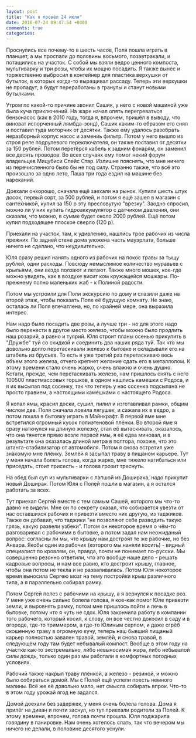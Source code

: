 ```yaml
---
layout: post
title: "Как я провёл 24 июля"
date: 2016-07-24 09:47:54 +0400
comments: true
categories: 
---
```

Проснулись все почему-то в шесть часов, Поля пошла играть в планшет, а мы проспали до половины восьмого, позавтракали, и потащились на участок. С собой мы взяли ведро ценного компоста, мультиварку и три розы, чтобы их мощно посадить. Я также вынес и торжественно выбросил в контейнер для пластика верхушки от бутылок, в которых когда-то выращивал рассаду. Теперь эти верхушки не пропадут, а будут переработаны в гранулы и станут новыми бутылками. 

Утром по какой-то причине звонил Сашик, у него с новой машиной уже была куча приключений. На жаре начал опять перегреваться бензонасос (как в 2010 году, тогда я, впрочем, пришёл в выводу, что виноват испорченный лямбда-зонд), Сашик каким-то образом его снял и поставил туда моторчик от десятки. Также ему удалось разобрать неразборный корпус насос и замениь фильтр. Потом у него вышло из строя реле подрулевого переключателя, он также поставил от десятки за 150 рублей. Потом перетёрся кабель к задним фонарям, он заменил все десять проводов. Во всех случаях ему помог некий форум владельцев Мицубиси Спейс Стар. Излишне пояснять, что мне ничего из перечисленного было бы не под силу. Странно также, что всё это произошло за одно лето, Паша три года ездил на машине без нареканий.

Доехали очхорошо, сначала ещё заехали на рынок. Купили шесть штук досок, первый сорт, за 500 рублей, и потом я ещё зашел в магазин с сантехникой, купил за 150 р эту пресловутую "врезку". Заодно спросил, можно ли у них купить гидроаккумулятор с датчиком давления, они сказали, что можно, в сумме будет около 2000 рублей. Ещё потом купил подходящее плоское сверло (120 р).

Приехали на участок, там, к удивлению, нашлись трое рабочих из числа прежних. По задней стене дома уложена часть мауэрлата, больше ничего не сделано, что неудивительно. 

Юля сразу решил нанять одного из рабочих на покос травы за тыщу рублей, одни расходы. Повсюду немыслимое количество муравьев с крыльями, они везде ползают и летают. Также много мошек, кое-где можно увидеть, как в воздухе висит ком кружащейся мошкары. По-прежнему полно маленьких жаб - к Полиной радости.

Потом мы устроили для Поли экскурсию по дому и слазили даже на второй этаж, чтобы показать Поле её будущую комнату. Не знаю, осталась ли Поля впечатлена, но, по крайней мере, она выразила интерес.

Нам надо было посадить две розы, а лучше три - но для этого надо было перенести в другое место железо, чтобы можно было продлить наш розарий, а равно и туярий. Юля строит планы осенью прикупить в "Дружбе" туй со скидкой и соединить два наших ряда туй. Так что мы довольно долго перетаскивали железо к бытовке и складывали его на штабель из брусьев. То есть я уже третий раз перетаскиваю весь объем этого железа, отчего крепнет желание сдать его в металлолом. К этому времени стало очень жарко, очень влажно и очень душно. Кстати, прежде, чем перетаскивать железо, нам пришлось снять с него 100500 пластмассовых горшков, в одном нашлись камешки с Родоса, и я их высыпал под сосенку, так что теперь у нас сосенка подсыпана не просто гравием, а настоящими камешками с настоящего Родоса.

Я копал ямы, красил доски, сушил, пилил и изготавливал рамки, общим числом две. Поля сначала ловила лягушек, и сажала их в ведро, а потом пошла в бытовку играть в Майнкрафт. В первой яме мне встретился огромный кусок полиэтеновой плёнки. Во второй яме я сразу наткнулся на длиную железку, стал её вытаскивать, оказалось, что она тянется прямо возле первой ямы, я её едва миновал, и в результате она оказалась длиной метра в полтора, похоже, что это штанга-стабилизатор от автомобиля. Потом я снова встретил уже знакомую мне плёнку. Землёй я засыпал траву в пищаном карьере. Тут у меня начала болеть голова, когда жарко, мне тяжело нагибаться или приседать, стоит присесть - и голова грозит треснуть.

На обед был суп из мультиварки с лапшой из Доширака, надо прикупит новый Доширак. Потом Юля с Полей пошли в магазин, а я остался работать за всех.

Тут приехал Сергей вместе с тем самым Сашей, которого мы что-то давно не видели. Мне он по секрету сказал, что собирается увезти от нас оставшихся рабочих и привезти вместо них другую, из таджиков. Также он добавил, что таджики "не позволяют себе разводить такую грязь, какую развели узбеки". Потом он некоторое время о чём-то разговаривал с рабочими в бытовке, а потом задал нам неожиданый вопрос: согласны ли мы, что крышу нам достроят те же рабочие, но без Анвара. Якобы один из рабочих (которого мы наняли косить) - видный специалист по кровлям, он, правда, почти не понимает по-русски. Мы совершенно резонно ответили, что это вообще наше дело - решать кадровые вопросы, и нам все равно, кто достроит крышу, главное, чтобы она потом не текла и не разваливалась. Потом Юля некоторое время выносила Сергею мозг на тему постройки крыш различного типа, а я параллельно собирал рамку.
 
Потом Сергей полез с рабочими на крышу, а я вернулся к посадке роз. У меня уже очень сильно болела голова, я кое-как помог Юле привезти земли, и выровнять рамку, потом мне пришлось пойти и лечь в бытовке, потому что я чуть не сдох. Юля закончила работу в компании того рабочего, который косил, к слову, он все честно докосил в саду и в огороде, где-то триммером, а где-то Юлиным серпом, и даже сгрёб скошенную траву в огромную кучу, теперь наш бывший пищаный карьер полностью завален травой, землёй, и снова травой, в следующем году там будет небывалый компост. Вообще в этом году на участке как-то экстремально, либо невыносимая жара, либо небывалой силы дождь, только один раз мы работали в комфортных погодных условиях.

Рабочий также накрыл траву плёнкой, а железо - резиной, и можно было собираться домой. Мы с Полей ещё успели поесть немного малины. Всё же её довольно мало, нет смысла собирать впрок. Что-то в этом году урожай ягод не задался.

Домой доехали без задержек, у меня очень болела голова. Дома я прилёг на диван и почти заснул, но тут приехали родители за Полей. К этому времени, впрочем, голова почти прошла. Юля поджарила говядину в панировке. Нам очень хотелось спать, так что вечером мы ничего не делали, в половине десятого уснули.
